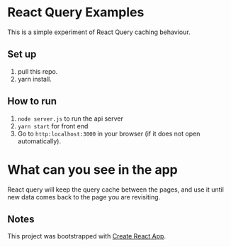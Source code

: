 # React Query Examples
This is a simple experiment of React Query caching behaviour.

## Set up
1. pull this repo.
2. yarn install.

## How to run
1. `node server.js` to run the api server
2. `yarn start` for front end
3. Go to `http:localhost:3000` in your browser (if it does not open automatically).

# What can you see in the app
React query will keep the query cache between the pages, and use it until new data comes back to the page you are revisiting.

## Notes
This project was bootstrapped with [Create React App](https://github.com/facebook/create-react-app).

